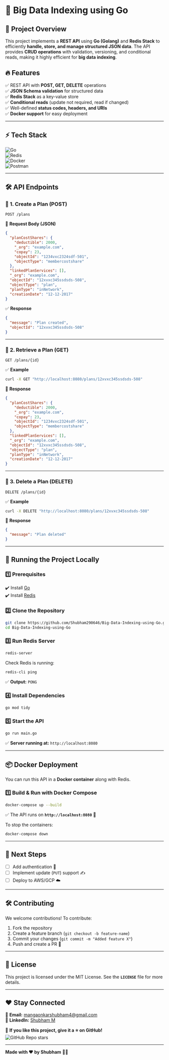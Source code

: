 # 🚀 Big Data Indexing using Go  


## 📌 Project Overview  
This project implements a **REST API** using **Go (Golang)** and **Redis Stack** to efficiently **handle, store, and manage structured JSON data**. The API provides **CRUD operations** with validation, versioning, and conditional reads, making it highly efficient for **big data indexing**.

## 🔥 Features  
✅ REST API with **POST, GET, DELETE** operations  
✅ **JSON Schema validation** for structured data  
✅ **Redis Stack** as a key-value store  
✅ **Conditional reads** (update not required, read if changed)  
✅ Well-defined **status codes, headers, and URIs**  
✅ **Docker support** for easy deployment  

---

## ⚡ Tech Stack  
![Go](https://img.shields.io/badge/Go-00ADD8?style=for-the-badge&logo=go&logoColor=white)  
![Redis](https://img.shields.io/badge/Redis-DC382D?style=for-the-badge&logo=redis&logoColor=white)  
![Docker](https://img.shields.io/badge/Docker-2496ED?style=for-the-badge&logo=docker&logoColor=white)  
![Postman](https://img.shields.io/badge/Postman-FF6C37?style=for-the-badge&logo=postman&logoColor=white)  

---

## 🛠️ API Endpoints  

### 🔹 **1. Create a Plan (POST)**
```
POST /plans
```
📌 **Request Body (JSON)**  
```json
{
  "planCostShares": {
    "deductible": 2000,
    "_org": "example.com",
    "copay": 23,
    "objectId": "1234vxc2324sdf-501",
    "objectType": "membercostshare"
  },
  "linkedPlanServices": [],
  "_org": "example.com",
  "objectId": "12xvxc345ssdsds-508",
  "objectType": "plan",
  "planType": "inNetwork",
  "creationDate": "12-12-2017"
}
```
✅ **Response**
```json
{
  "message": "Plan created",
  "objectId": "12xvxc345ssdsds-508"
}
```

---

### 🔹 **2. Retrieve a Plan (GET)**
```
GET /plans/{id}
```
✅ **Example**
```bash
curl -X GET "http://localhost:8080/plans/12xvxc345ssdsds-508"
```
📌 **Response**
```json
{
  "planCostShares": {
    "deductible": 2000,
    "_org": "example.com",
    "copay": 23,
    "objectId": "1234vxc2324sdf-501",
    "objectType": "membercostshare"
  },
  "linkedPlanServices": [],
  "_org": "example.com",
  "objectId": "12xvxc345ssdsds-508",
  "objectType": "plan",
  "planType": "inNetwork",
  "creationDate": "12-12-2017"
}
```

---

### 🔹 **3. Delete a Plan (DELETE)**
```
DELETE /plans/{id}
```
✅ **Example**
```bash
curl -X DELETE "http://localhost:8080/plans/12xvxc345ssdsds-508"
```
📌 **Response**
```json
{
  "message": "Plan deleted"
}
```

---

## 🔄 Running the Project Locally  

### **1️⃣ Prerequisites**
✔️ Install [Go](https://go.dev/doc/install)  
✔️ Install [Redis](https://redis.io/docs/getting-started/installation/)  

### **2️⃣ Clone the Repository**
```bash
git clone https://github.com/Shubham290646/Big-Data-Indexing-using-Go.git
cd Big-Data-Indexing-using-Go
```

### **3️⃣ Run Redis Server**
```bash
redis-server
```
Check Redis is running:
```bash
redis-cli ping
```
✅ **Output:** `PONG`

### **4️⃣ Install Dependencies**
```bash
go mod tidy
```

### **5️⃣ Start the API**
```bash
go run main.go
```
✅ **Server running at:** `http://localhost:8080`

---

## 📦 Docker Deployment  
You can run this API in a **Docker container** along with Redis.

### **1️⃣ Build & Run with Docker Compose**
```bash
docker-compose up --build
```
✅ The API runs on **`http://localhost:8080`** 🚀

To stop the containers:
```bash
docker-compose down
```

---

## 🎯 Next Steps
- [ ] Add authentication 🔐  
- [ ] Implement update (`PUT`) support ✍️  
- [ ] Deploy to AWS/GCP ☁️  

---

## 🛠️ Contributing  
We welcome contributions! To contribute:  
1. Fork the repository  
2. Create a feature branch (`git checkout -b feature-name`)  
3. Commit your changes (`git commit -m "Added feature X"`)  
4. Push and create a PR 🚀  

---

## 📜 License  
This project is licensed under the MIT License. See the **`LICENSE`** file for more details.  

---

## ❤️ Stay Connected  
📧 **Email:** mangaonkarshubham4@gmail.com  
📢 **LinkedIn:** [Shubham M]([https://linkedin.com/in/shubham-mangaonkar](https://www.linkedin.com/in/shubham2906/))  

🌟 **If you like this project, give it a ⭐ on GitHub!**  
![GitHub Repo stars](https://img.shields.io/github/stars/Shubham290646/Big-Data-Indexing-using-Go?style=social)  

---
**Made with ❤️ by Shubham** 🚀🔥

